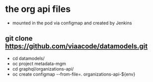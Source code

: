 # the org api files 
- mounted in the pod via configmap and created by Jenkins 
## git clone https://github.com/viaacode/datamodels.git
- cd datamodels/
- oc project metadata-mgm
- cd graphql/organizations-api/
- oc create configmap --from-file=. organizations-api-${env}
